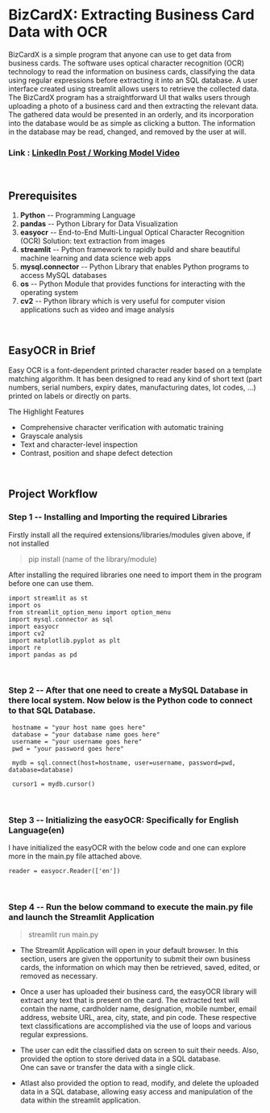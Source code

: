# BizCardX: Extracting Business Card Data with OCR

BizCardX is a simple program that anyone can use to get data from business cards. The software uses optical character recognition (OCR) technology to read the information on business cards, classifying the data using regular expressions before extracting it into an SQL database. A user interface created using streamlit allows users to retrieve the collected data. The BizCardX program has a straightforward UI that walks users through uploading a photo of a business card and then extracting the relevant data. The gathered data would be presented in an orderly, and its incorporation into the database would be as simple as clicking a button. The information in the database may be read, changed, and removed by the user at will.

### Link : <a href="https://www.linkedin.com/posts/activity-7109057220062908416-vr3l?utm_source=share&utm_medium=member_desktop">LinkedIn Post / Working Model Video</a>
<br/>

## Prerequisites
1. **Python** -- Programming Language
2. **pandas** -- Python Library for Data Visualization
3. **easyocr** -- End-to-End Multi-Lingual Optical Character Recognition (OCR) Solution: text extraction from images
4. **streamlit** -- Python framework to rapidly build and share beautiful machine learning and data science web apps
5. **mysql.connector** -- Python Library that enables Python programs to access MySQL databases
6. **os** -- Python Module that provides functions for interacting with the operating system
7. **cv2** -- Python library which is very useful for computer vision applications such as video and image analysis

<br/>
   
## EasyOCR in Brief
Easy OCR is a font-dependent printed character reader based on a template matching algorithm. It has been designed to read any kind of short text (part numbers, serial numbers, expiry dates, manufacturing dates, lot codes, …) printed on labels or directly on parts.

The Highlight Features
- Comprehensive character verification with automatic training
- Grayscale analysis
- Text and character-level inspection
- Contrast, position and shape defect detection

<br/>

## Project Workflow
### Step 1 -- Installing and Importing the required Libraries
Firstly install all the required extensions/libraries/modules given above, if not installed
   
   > pip install (name of the library/module)

After installing the required libraries one need to import them in the program before one can use them.

   ```
   import streamlit as st
   import os
   from streamlit_option_menu import option_menu
   import mysql.connector as sql
   import easyocr
   import cv2
   import matplotlib.pyplot as plt
   import re
   import pandas as pd
   ```
<br/>

### Step 2 -- After that one need to create a MySQL Database in there local system. Now below is the Python code to connect to that SQL Database.

   ```
    hostname = "your host name goes here"
    database = "your database name goes here"
    username = "your username goes here"
    pwd = "your password goes here"
  
    mydb = sql.connect(host=hostname, user=username, password=pwd, database=database)
                       
    cursor1 = mydb.cursor()
   ```
<br/>

### Step 3 -- Initializing the easyOCR: Specifically for English Language(en)
I have initialized the easyOCR with the below code and one can explore more in the main.py file attached above.

   ```
   reader = easyocr.Reader(['en'])
   ```
<br/>

### Step 4 -- Run the below command to execute the main.py file and launch the Streamlit Application

   > streamlit run main.py

 - The Streamlit Application will open in your default browser. In this section, users are given the opportunity to submit their own business cards, the information on which may then be retrieved, saved, edited, or removed as necessary.
   
 - Once a user has uploaded their business card, the easyOCR library will extract any text that is present on the card. The extracted text will contain the name, cardholder name, designation, mobile number, email address, website URL, area, city, state, and pin code. These respective text classifications are accomplished via the use of loops and various regular expressions.

- The user can edit the classified data on screen to suit their needs. Also, provided the option to store derived data in a SQL database. One can save or transfer the data with a single click.

- Atlast also provided the option to read, modify, and delete the uploaded data in a SQL database, allowing easy access and manipulation of the data within the streamlit application.
